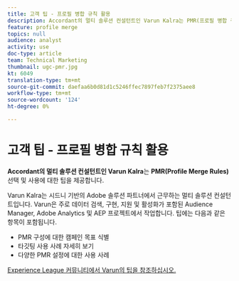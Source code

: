 ```yaml
---
title: 고객 팁 - 프로필 병합 규칙 활용
description: Accordant의 멀티 솔루션 컨설턴트인 Varun Kalra는 PMR(프로필 병합 규칙)을 선택하고 사용하는 방법에 대한 팁을 제공합니다.
feature: profile merge
topics: null
audience: analyst
activity: use
doc-type: article
team: Technical Marketing
thumbnail: ugc-pmr.jpg
kt: 6049
translation-type: tm+mt
source-git-commit: daefaa6b0d81d1c5246ffec7897feb7f2375aee8
workflow-type: tm+mt
source-wordcount: '124'
ht-degree: 0%

---
```



# 고객 팁 - 프로필 병합 규칙 활용

**Accordant의 멀티 솔루션 컨설턴트인 Varun Kalra**&#x200B;는  **PMR(Profile Merge Rules)** 선택 및 사용에 대한 팁을 제공합니다.

Varun Kalra는 시드니 기반의 Adobe 솔루션 파트너에서 근무하는 멀티 솔루션 컨설턴트입니다. Varun은 주로 데이터 검색, 구현, 지원 및 활성화가 포함된 Audience Manager, Adobe Analytics 및 AEP 프로젝트에서 작업합니다. 팁에는 다음과 같은 항목이 포함됩니다.

* PMR 구성에 대한 캠페인 목표 식별
* 타깃팅 사용 사례 자세히 보기
* 다양한 PMR 설정에 대한 사용 사례

[Experience League 커뮤니티에서 Varun의 팁을 참조하십시오.](https://experienceleaguecommunities.adobe.com/t5/adobe-audience-manager-blogs/getting-the-most-out-of-profile-merge-rules-tips-tricks-and/ba-p/372248)
